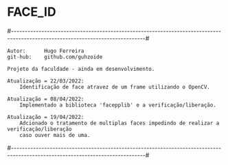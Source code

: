 # FACE_ID

#------------------------------------------------------------------------------------------------------------------------------#

	Autor:		Hugo Ferreira                                                       
	git-hub:	github.com/guhzoide                                                     

	Projeto da faculdade - ainda em desenvolvimento.
	
	Atualização = 22/03/2022:
		Identificação de face atravez de um frame utilizando o OpenCV.
	
	Atualização = 08/04/2022:
		Implementado a biblioteca 'facepplib' e a verificação/liberação.
	
	Atualização = 19/04/2022:
		Adcionado o tratamento de multiplas faces impedindo de realizar a verificação/liberação 
		caso ouver mais de uma. 
#------------------------------------------------------------------------------------------------------------------------------#
